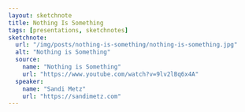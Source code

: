```yaml
---
layout: sketchnote
title: Nothing Is Something
tags: [presentations, sketchnotes]
sketchnote:
  url: "/img/posts/nothing-is-something/nothing-is-something.jpg"
  alt: "Nothing is Something"
  source:
    name: "Nothing is Something"
    url: "https://www.youtube.com/watch?v=9lv2lBq6x4A"
  speaker:
    name: "Sandi Metz"
    url: "https://sandimetz.com"
---
```

